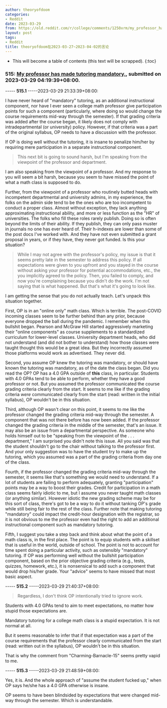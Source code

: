 ```yaml
---
author: theoryofdoom
categories:
- Reddit
date: 2023-03-29
from: https://old.reddit.com/r/college/comments/1250xrm/my_professor_has_made_tutoring_mandatory/
layout: post
tags:
- Reddit
title: theoryofdoom在2023-03-27~2023-04-02的言论
---
```


* This will become a table of contents (this text will be scrapped).
{:toc}

### 515: [My professor has made tutoring mandatory.](https://old.reddit.com/r/college/comments/1250xrm/my_professor_has_made_tutoring_mandatory/), submitted on 2023-03-29 04:19:39+08:00.

----- __515.1__ -----2023-03-29 21:33:39+08:00:

I have never heard of "mandatory" tutoring, as an additional instructional component, nor have I ever seen a college math professor give participation points for such a component (particularly, where doing so would change the course requirements mid-way through the semester).  If that grading criteria was added after the course began, it likely does not comply with intradepartmental (or university) policy.  However, if that criteria was a part of the original syllabus, OP needs to have a discussion with the professor.

If OP is doing well without the tutoring, it is insane to penalize him/her by requiring mere participation in a separate instructional component.  

> This next bit is going to sound harsh, but I'm speaking from the viewpoint of the professor and department. 

I am also speaking from the viewpoint of a professor.  And my response to you will seem a bit harsh, because you seem to have missed the point of what a math class is supposed to do.  

Further, from the viewpoint of a professor who routinely butted heads with incompetent departmental and university admins, in my experience, the folks on the admin side tend to be the ones who are too incompetent to conduct a proper class.  Almost without exception, they lack anything approximating instructional ability, and more or less function as the "HR" of universities.  The folks who fill these roles rarely publish.  Doing so is often beyond the limits of their ability.  If they publish, they can only pass muster in journals no one has ever heard of.  Their h-indexes are lower than some of the post docs I've worked with. And they have not even submitted a grant proposal in years, or if they have, they never got funded.  Is this your situation?  

> While I may not agree with the professor's policy, my issue is that it seems pretty late in the semester to address this policy. If all expectations were given to you upfront and you stayed in the course without asking your professor for potential accommodations, etc., the you implicitly agreed to the policy. Then, you failed to comply, and now you're complaining because you didn't do the work. I'm not saying that is what happened. But that's what it's going to look like.

I am getting the sense that you do not actually teach.  Let's unpack this situation together.

First, OP is in an "online only" math class.  Which is terrible.  The post-COVID incoming classes seem to be further behind than any prior, because everyone dropped the ball during the pandemic.  I remember when this bullshit began.  Pearson and McGraw Hill started aggressively marketing their "online components" as course supplements to a standardized curriculum for lower-level classes.  University department heads, who did not understand (and did not bother to understand) how those classes were taught thought this would be a great idea.  But they incorrectly assumed those platforms would work as advertised.  They never did. 

Second, you assume OP knew the tutoring was mandatory, or should have known the tutoring was mandatory, as of the date the class began.  Did you read the OP?  OP has a 4.0 GPA outside of **this** class, in particular.  Students with 4.0 GPAs tend to be able to perform, whether they have a good professor or not.  But you assumed the professor communicated the course grading criteria clearly from the start.  It seems to me like if the grading criteria *were* communicated clearly from the start (read: written in the initial syllabus), OP wouldn't be in this situation.

Third, although OP wasn't clear on this point, it seems to me like the professor changed the grading criteria mid-way through the semester.  A component that was not there before has now been added.  If the professor changed the grading criteria in the middle of the semester, that's an issue.  It may also be an issue from a departmental perspective.  As someone who holds himself out to be "speaking from the viewpoint of the . . . department," I am surprised you didn't note this issue.  All you said was that the student shouldn't go to the chair without talking to the professor first.  And your only suggestion was to have the student try to make up the tutoring, which you assumed was a part of the grading criteria from day one of the class.  

Fourth, if the professor changed the grading criteria mid-way through the semester, it seems like that's something we would need to understand.  If a lot of students are failing to perform adequately, granting "participation" points may be a way to boost their grades.  Credit for participation in a math class seems fairly idiotic to me, but I assume you never taught math classes (or anything similar).  However idiotic the new grading scheme may be for this sort of class, there's got to be a way to do it without tanking OP's grade while still being fair to the rest of the class.  Further note that making tutoring "mandatory" could impact the credit-hour designation with the registrar, so it is not obvious to me the professor even had the right to add an additional instructional component such as mandatory tutoring.  

Fifth, I suggest you take a step back and think about what the point of a math class is, in the first place.  The point is to equip students with a skillset that is useful in the world, outside of school.  The point is not to account for time spent doing a particular activity, such as ostensibly "mandatory" tutoring.  If OP was performing well without the bullshit participation component, based on the prior objective grading criteria (e.g., tests, quizzes, homework, etc.), it is nonsensical to add such a component that would drop his/her grade.  Your "advice" seems to have missed that most basic aspect.

----- __515.2__ -----2023-03-29 21:40:37+08:00:

> Regardless, I don't think OP intentionally tried to ignore work.

Students with 4.0 GPAs tend to aim to meet expectations, no matter how stupid those expectations are.  

Mandatory tutoring for a college math class is a stupid expectation.  It is not normal at all. 

But it seems reasonable to infer that if that expectation was a part of the course requirements that the professor clearly communicated from the start (read: written out in the syllabus), OP wouldn't be in this situation.

That is why the comment from "Charming-Barnacle-15" seems pretty vapid to me.

----- __515.3__ -----2023-03-29 21:48:59+08:00:

Yes, it is. And the whole approach of "assume the student fucked up," when OP says he/she has a 4.0 GPA otherwise is insane.  

OP seems to have been blindsided by expectations that were changed mid-way through the semester.  Which is understandable.

